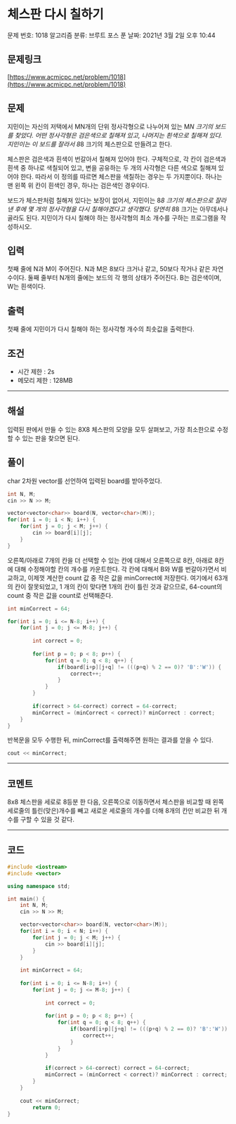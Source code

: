 # 체스판 다시 칠하기

문제 번호: 1018
알고리즘 분류: 브루트 포스
푼 날짜: 2021년 3월 2일 오후 10:44

## 문제링크

[https://www.acmicpc.net/problem/1018](https://www.acmicpc.net/problem/1018)

## 문제

지민이는 자신의 저택에서 MN개의 단위 정사각형으로 나누어져 있는 M*N 크기의 보드를 찾았다. 어떤 정사각형은 검은색으로 칠해져 있고, 나머지는 흰색으로 칠해져 있다. 지민이는 이 보드를 잘라서 8*8 크기의 체스판으로 만들려고 한다.

체스판은 검은색과 흰색이 번갈아서 칠해져 있어야 한다. 구체적으로, 각 칸이 검은색과 흰색 중 하나로 색칠되어 있고, 변을 공유하는 두 개의 사각형은 다른 색으로 칠해져 있어야 한다. 따라서 이 정의를 따르면 체스판을 색칠하는 경우는 두 가지뿐이다. 하나는 맨 왼쪽 위 칸이 흰색인 경우, 하나는 검은색인 경우이다.

보드가 체스판처럼 칠해져 있다는 보장이 없어서, 지민이는 8*8 크기의 체스판으로 잘라낸 후에 몇 개의 정사각형을 다시 칠해야겠다고 생각했다. 당연히 8*8 크기는 아무데서나 골라도 된다. 지민이가 다시 칠해야 하는 정사각형의 최소 개수를 구하는 프로그램을 작성하시오.

## 입력

첫째 줄에 N과 M이 주어진다. N과 M은 8보다 크거나 같고, 50보다 작거나 같은 자연수이다. 둘째 줄부터 N개의 줄에는 보드의 각 행의 상태가 주어진다. B는 검은색이며, W는 흰색이다.

## 출력

첫째 줄에 지민이가 다시 칠해야 하는 정사각형 개수의 최솟값을 출력한다.

## 조건

- 시간 제한 : 2s
- 메모리 제한 : 128MB

---

## 해설

입력된 판에서 만들 수 있는 8X8 체스판의 모양을 모두 살펴보고, 가장 최소한으로 수정할 수 있는 판을 찾으면 된다. 

## 풀이

char 2차원 vector를 선언하여 입력된 board를 받아주었다.

```cpp
int N, M;
cin >> N >> M;

vector<vector<char>> board(N, vector<char>(M));    
for(int i = 0; i < N; i++) {
    for(int j = 0; j < M; j++) {
        cin >> board[i][j];
    }
}
```

오른쪽/아래로 7개의 칸을 더 선택할 수 있는 칸에 대해서 오른쪽으로 8칸, 아래로 8칸에 대해 수정해야할 칸의 개수를 카운트한다. 각 칸에 대해서 B와 W를 번갈아가면서 비교하고, 이제껏 계산한 count 값 중 작은 값을 minCorrect에 저장한다. 여기에서 63개의 칸이 잘못되었고, 1 개의 칸이 맞다면 1개의 칸이 틀린 것과 같으므로, 64-count의 count 중 작은 값을 count로 선택해준다.

```cpp
int minCorrect = 64;

for(int i = 0; i <= N-8; i++) {
    for(int j = 0; j <= M-8; j++) {
        
        int correct = 0;
        
        for(int p = 0; p < 8; p++) {
            for(int q = 0; q < 8; q++) {
                if(board[i+p][j+q] != (((p+q) % 2 == 0)? 'B':'W')) {
                    correct++;
                }
            }
        }
        
        if(correct > 64-correct) correct = 64-correct;
        minCorrect = (minCorrect < correct)? minCorrect : correct;
    }
}
```

반복문을 모두 수행한 뒤, minCorrect를 출력해주면 원하는 결과를 얻을 수 있다.

```cpp
cout << minCorrect;
```

---

## 코멘트

8x8 체스판을 세로로 8등분 한 다음, 오른쪽으로 이동하면서 체스판을 비교할 때 왼쪽 세로줄의 틀린(맞은)개수를 빼고 새로운 세로줄의 개수를 더해 8개의 칸만 비교한 뒤 개수를 구할 수 있을 것 같다. 

---

## 코드

```cpp
#include <iostream>
#include <vector>

using namespace std;

int main() {
    int N, M;
    cin >> N >> M;

    vector<vector<char>> board(N, vector<char>(M));    
    for(int i = 0; i < N; i++) {
        for(int j = 0; j < M; j++) {
            cin >> board[i][j];
        }
    }
    
    int minCorrect = 64;
    
    for(int i = 0; i <= N-8; i++) {
        for(int j = 0; j <= M-8; j++) {
            
            int correct = 0;
            
            for(int p = 0; p < 8; p++) {
                for(int q = 0; q < 8; q++) {
                    if(board[i+p][j+q] != (((p+q) % 2 == 0)? 'B':'W')) {
                        correct++;
                    }
                }
            }
            
            if(correct > 64-correct) correct = 64-correct;
            minCorrect = (minCorrect < correct)? minCorrect : correct;
        }
    }
    
    cout << minCorrect;
		return 0;
}
```
